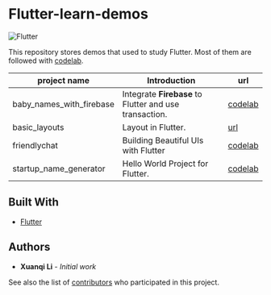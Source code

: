 # Flutter-learn-demos

![Flutter](https://cdn.arstechnica.net/wp-content/uploads/2018/12/7.jpg)

This repository stores demos that used to study Flutter. Most of them are followed with [codelab](https://flutter.io/docs/codelabs).

| project name             | Introduction                                           | url                                                          |
| ------------------------ | ------------------------------------------------------ | ------------------------------------------------------------ |
| baby_names_with_firebase | Integrate **Firebase** to Flutter and use transaction. | [codelab](https://codelabs.developers.google.com/codelabs/flutter-firebase/#0) |
| basic_layouts            | Layout in Flutter.                                     | [url](https://flutter.io/docs/development/ui/layout/tutorial) |
| friendlychat             | Building Beautiful UIs with Flutter                    | [codelab](https://codelabs.developers.google.com/codelabs/flutter/#0) |
| startup_name_generator   | Hello World Project for Flutter.                       | [codelab](https://codelabs.developers.google.com/codelabs/first-flutter-app-pt1/#0) |

## Built With

* [Flutter](https://flutter.io/)

## Authors

* **Xuanqi Li** - *Initial work*

See also the list of [contributors](https://github.com/LiXuanqi/flutter-learn-demos/graphs/contributors) who participated in this project.

